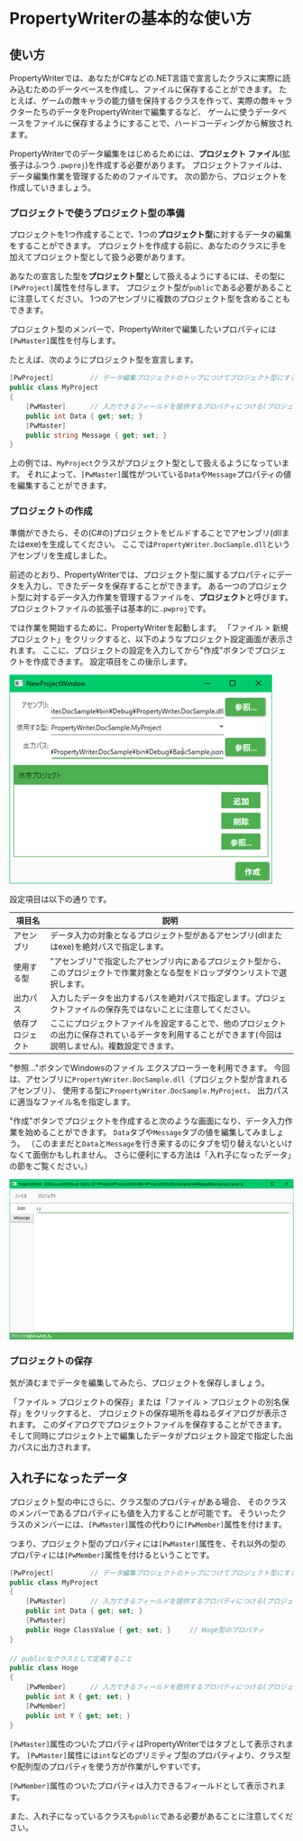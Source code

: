 # PropertyWriterの基本的な使い方

## 使い方

PropertyWriterでは、あなたがC#などの.NET言語で宣言したクラスに実際に読み込むためのデータベースを作成し、ファイルに保存することができます。
たとえば、ゲームの敵キャラの能力値を保持するクラスを作って、実際の敵キャラクターたちのデータをPropertyWriterで編集するなど、
ゲームに使うデータベースをファイルに保存するようにすることで、ハードコーディングから解放されます。

PropertyWriterでのデータ編集をはじめるためには、**プロジェクト ファイル**(拡張子はふつう`.pwproj`)を作成する必要があります。
プロジェクトファイルは、データ編集作業を管理するためのファイルです。
次の節から、プロジェクトを作成していきましょう。

### プロジェクトで使うプロジェクト型の準備

プロジェクトを1つ作成することで、1つの**プロジェクト型**に対するデータの編集をすることができます。
プロジェクトを作成する前に、あなたのクラスに手を加えてプロジェクト型として扱う必要があります。

あなたの宣言した型を**プロジェクト型**として扱えるようにするには、その型に`[PwProject]`属性を付与します。
プロジェクト型が`public`である必要があることに注意してください。
1つのアセンブリに複数のプロジェクト型を含めることもできます。

プロジェクト型のメンバーで、PropertyWriterで編集したいプロパティには`[PwMaster]`属性を付与します。

たとえば、次のようにプロジェクト型を宣言します。

```csharp
[PwProject]         // データ編集プロジェクトのトップにつけてプロジェクト型にする
public class MyProject
{
    [PwMaster]      // 入力できるフィールドを提供するプロパティにつける(プロジェクト型内の場合)
    public int Data { get; set; }
    [PwMaster]
    public string Message { get; set; }
}
```

上の例では、`MyProject`クラスがプロジェクト型として扱えるようになっています。
それによって、`[PwMaster]`属性がついている`Data`や`Message`プロパティの値を編集することができます。

### プロジェクトの作成

準備ができたら、その(C#の)プロジェクトをビルドすることでアセンブリ(dllまたはexe)を生成してください。
ここでは`PropertyWriter.DocSample.dll`というアセンブリを生成しました。

前述のとおり、PropertyWriterでは、プロジェクト型に属するプロパティにデータを入力し、できたデータを保存することができます。
ある一つのプロジェクト型に対するデータ入力作業を管理するファイルを、**プロジェクト**と呼びます。
プロジェクトファイルの拡張子は基本的に`.pwproj`です。

では作業を開始するために、PropertyWriterを起動します。
「ファイル > 新規プロジェクト」をクリックすると、以下のようなプロジェクト設定画面が表示されます。
ここに、プロジェクトの設定を入力してから"作成"ボタンでプロジェクトを作成できます。
設定項目をこの後示します。

![プロジェクト設定](img/ProjectSetting.png)

設定項目は以下の通りです。

|項目名|説明|
|---|---|
|アセンブリ|データ入力の対象となるプロジェクト型があるアセンブリ(dllまたはexe)を絶対パスで指定します。|
|使用する型|"アセンブリ"で指定したアセンブリ内にあるプロジェクト型から、このプロジェクトで作業対象となる型をドロップダウンリストで選択します。|
|出力パス|入力したデータを出力するパスを絶対パスで指定します。プロジェクトファイルの保存先ではないことに注意してください。|
|依存プロジェクト|ここにプロジェクトファイルを設定することで、他のプロジェクトの出力に保存されているデータを利用することができます(今回は説明しません)。複数設定できます。|

"参照…"ボタンでWindowsのファイル エクスプローラーを利用できます。
今回は、アセンブリに`PropertyWriter.DocSample.dll`（プロジェクト型が含まれるアセンブリ）、
使用する型に`PropertyWriter.DocSample.MyProject`、
出力パスに適当なファイル名を指定します。

"作成"ボタンでプロジェクトを作成すると次のような画面になり、データ入力作業を始めることができます。
`Data`タブや`Message`タブの値を編集してみましょう。
（このままだと`Data`と`Message`を行き来するのにタブを切り替えないといけなくて面倒かもしれません。
さらに便利にする方法は「入れ子になったデータ」の節をご覧ください。）

![プロジェクトの基本](img/Sample1.png)

### プロジェクトの保存

気が済むまでデータを編集してみたら、プロジェクトを保存しましょう。

「ファイル > プロジェクトの保存」または「ファイル > プロジェクトの別名保存」をクリックすると、
プロジェクトの保存場所を尋ねるダイアログが表示されます。
このダイアログでプロジェクトファイルを保存することができます。
そして同時にプロジェクト上で編集したデータがプロジェクト設定で指定した出力パスに出力されます。

## 入れ子になったデータ

プロジェクト型の中にさらに、クラス型のプロパティがある場合、
そのクラスのメンバーであるプロパティにも値を入力することが可能です。
そういったクラスのメンバーには、`[PwMaster]`属性の代わりに`[PwMember]`属性を付けます。

つまり、プロジェクト型のプロパティには`[PwMaster]`属性を、それ以外の型のプロパティには`[PwMember]`属性を付けるということです。

```csharp
[PwProject]         // データ編集プロジェクトのトップにつけてプロジェクト型にする
public class MyProject
{
    [PwMaster]      // 入力できるフィールドを提供するプロパティにつける(プロジェクト型内の場合)
    public int Data { get; set; }
    [PwMaster]
    public Hoge ClassValue { get; set; }　   // Hoge型のプロパティ
}

// publicなクラスとして定義すること
public class Hoge
{
    [PwMember]      // 入力できるフィールドを提供するプロパティにつける(プロジェクト型以外の場合)
    public int X { get; set; }
    [PwMember]
    public int Y { get; set; }
}
```

`[PwMaster]`属性のついたプロパティはPropertyWriterではタブとして表示されます。
`[PwMaster]`属性には`int`などのプリミティブ型のプロパティより、クラス型や配列型のプロパティを使う方が作業がしやすいです。

`[PwMember]`属性のついたプロパティは入力できるフィールドとして表示されます。

また、入れ子になっているクラスも`public`である必要があることに注意してください。